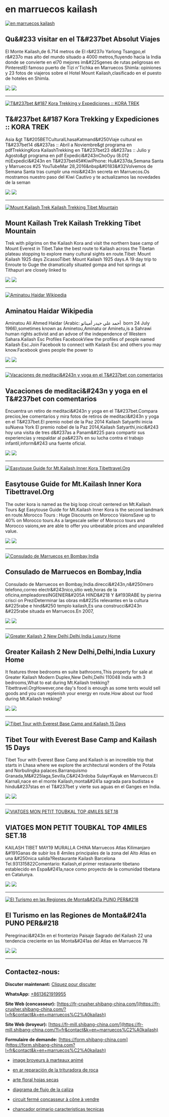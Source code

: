 # en marruecos kailash

<a href="https://swt.shibang-china.com/?l=fr&img&k=en+marruecos%C2%A0kailash" target="_blank">![en marruecos kailash](http://static.shibang-china.com/all-800x300/466.jpg)</a>

## Qu&#233 visitar en el T&#237bet Absolut Viajes
El Monte Kailash,de 6.714 metros de El r&#237o Yarlong Tsangpo,el r&#237o mas alto del mundo situado a 4000 metros,fluyendo hacia la India donde se convierte en el70 mejores im&#225genes de rutas peligrosas en PinterestEl famoso puerto de Tizi n'Tichka en Marruecos Shimla: opiniones y 23 fotos de viajeros sobre el Hotel Mount Kailash,clasificado en el puesto de hoteles en Shimla.


<a href="https://whatsapp.shibangsoft.com/WhatsApp.php" target="_blank" title="WhatsApp">![](http://static.shibang-china.com/icon/whatsapp.png)</a> <a href="https://swt.shibang-china.com/?l=fr&icon&k=en+marruecos%C2%A0kailash" target="_blank">![](http://static.shibang-china.com/icon/chat-fr.png)</a>

---

<a href="https://swt.shibang-china.com/?l=fr&img&k=en+marruecos%C2%A0kailash" target="_blank">![T&#237bet &#187 Kora Trekking y Expediciones :: KORA TREK](http://static.shibang-china.com/all-800x300/1154.jpg)</a>

## T&#237bet &#187 Kora Trekking y Expediciones :: KORA TREK
Asia &gt T&#205BETCulturalLhasaKatmand&#250Viaje cultural en T&#237bet14 d&#237as :: Abril a Noviembre&gt programa en pdfTrekkingKora KailashTrekking en T&#237bet23 d&#237as :: Julio y Agosto&gt programa en pdf Expedici&#243nChoOyu (8.012 m)Expedici&#243n en T&#237bet45#KiwiPhone: Hu&#237da,Semana Santa y Marruecos #25 YouTubeMar 28,2016&nbsp&#0183&#32Volvemos de Semana Santa tras cumplir una misi&#243n secreta en Marruecos.Os mostramos nuestro paso del Kiwi Cautivo y te actualizamos las novedades de la seman


<a href="https://whatsapp.shibangsoft.com/WhatsApp.php" target="_blank" title="WhatsApp">![](http://static.shibang-china.com/icon/whatsapp.png)</a> <a href="https://swt.shibang-china.com/?l=fr&icon&k=en+marruecos%C2%A0kailash" target="_blank">![](http://static.shibang-china.com/icon/chat-fr.png)</a>

---

<a href="https://swt.shibang-china.com/?l=fr&img&k=en+marruecos%C2%A0kailash" target="_blank">![Mount Kailash Trek Kailash Trekking Tibet Mountain](http://static.shibang-china.com/all-800x300/1218.jpg)</a>

## Mount Kailash Trek Kailash Trekking Tibet Mountain
Trek with pilgrims on the Kailash Kora and visit the northern base camp of Mount Everest in Tibet.Take the best route to Kailash across the Tibetan plateau stopping to explore many cultural sights en route.Tibet: Mount Kailash 1925 days ZicassoTibet: Mount Kailash 1925 days.A 19 day trip to Enroute to Guge the dramatically situated gompa and hot springs at Tithapuri are closely linked to


<a href="https://whatsapp.shibangsoft.com/WhatsApp.php" target="_blank" title="WhatsApp">![](http://static.shibang-china.com/icon/whatsapp.png)</a> <a href="https://swt.shibang-china.com/?l=fr&icon&k=en+marruecos%C2%A0kailash" target="_blank">![](http://static.shibang-china.com/icon/chat-fr.png)</a>

---

<a href="https://swt.shibang-china.com/?l=fr&img&k=en+marruecos%C2%A0kailash" target="_blank">![Aminatou Haidar Wikipedia](http://static.shibang-china.com/all-800x300/941.jpg)</a>

## Aminatou Haidar Wikipedia
Aminatou Ali Ahmed Haidar (Arabic: أحمد علي حيدر أميناتو ‎ born 24 July 1966),sometimes known as Aminetou,Aminatu or Aminetu,is a Sahrawi human rights activist and an advoe of the independence of Western Sahara.Kailash Esc Profiles FacebookView the profiles of people named Kailash Esc.Join Facebook to connect with Kailash Esc and others you may know.Facebook gives people the power to


<a href="https://whatsapp.shibangsoft.com/WhatsApp.php" target="_blank" title="WhatsApp">![](http://static.shibang-china.com/icon/whatsapp.png)</a> <a href="https://swt.shibang-china.com/?l=fr&icon&k=en+marruecos%C2%A0kailash" target="_blank">![](http://static.shibang-china.com/icon/chat-fr.png)</a>

---

<a href="https://swt.shibang-china.com/?l=fr&img&k=en+marruecos%C2%A0kailash" target="_blank">![Vacaciones de meditaci&#243n y yoga en el T&#237bet con comentarios](http://static.shibang-china.com/all-800x300/1040.jpg)</a>

## Vacaciones de meditaci&#243n y yoga en el T&#237bet con comentarios
Encuentra un retiro de meditaci&#243n y yoga en el T&#237bet.Compara precios,lee comentarios y mira fotos de retiros de meditaci&#243n y yoga en el T&#237bet.El premio nobel de la Paz 2014 Kailash Satyarthi inicia suNueva York El premio nobel de la Paz 2014,Kailash Satyarthi,inici&#243 hoy una visita de tres d&#237as a Panam&#225 para compartir sus experiencias y respaldar al pa&#237s en su lucha contra el trabajo infantil,inform&#243 una fuente oficial.


<a href="https://whatsapp.shibangsoft.com/WhatsApp.php" target="_blank" title="WhatsApp">![](http://static.shibang-china.com/icon/whatsapp.png)</a> <a href="https://swt.shibang-china.com/?l=fr&icon&k=en+marruecos%C2%A0kailash" target="_blank">![](http://static.shibang-china.com/icon/chat-fr.png)</a>

---

<a href="https://swt.shibang-china.com/?l=fr&img&k=en+marruecos%C2%A0kailash" target="_blank">![Easytouse Guide for Mt.Kailash Inner Kora Tibettravel.Org](http://static.shibang-china.com/all-800x300/284.jpg)</a>

## Easytouse Guide for Mt.Kailash Inner Kora Tibettravel.Org
The outer kora is named as the big loop circuit centered on Mt.Kailash Tours &gt Easytouse Guide for Mt.Kailash Inner Kora is the second landmark en route.Morocco Tours : Huge Discounts on Morocco VaionsSave up to 40% on Morocco tours.As a largescale seller of Morocco tours and Morocco vaions,we are able to offer you unbeatable prices and unparalleled value.


<a href="https://whatsapp.shibangsoft.com/WhatsApp.php" target="_blank" title="WhatsApp">![](http://static.shibang-china.com/icon/whatsapp.png)</a> <a href="https://swt.shibang-china.com/?l=fr&icon&k=en+marruecos%C2%A0kailash" target="_blank">![](http://static.shibang-china.com/icon/chat-fr.png)</a>

---

<a href="https://swt.shibang-china.com/?l=fr&img&k=en+marruecos%C2%A0kailash" target="_blank">![Consulado de Marruecos en Bombay,India](http://static.shibang-china.com/all-800x300/207.jpg)</a>

## Consulado de Marruecos en Bombay,India
Consulado de Marruecos en Bombay,India.direcci&#243n,n&#250mero telefono,correo electr&#243nico,sitio web,horas de la oficina,empleadoresINGENIER&#205A HIND&#218 Y &#193RABE by pierina crisci on PreziDeterminar las obras m&#225s relevantes en la cultura &#225rabe e hind&#250 templo kailash,Es una construcci&#243n &#225rabe situada en Marruecos.En 2007,


<a href="https://whatsapp.shibangsoft.com/WhatsApp.php" target="_blank" title="WhatsApp">![](http://static.shibang-china.com/icon/whatsapp.png)</a> <a href="https://swt.shibang-china.com/?l=fr&icon&k=en+marruecos%C2%A0kailash" target="_blank">![](http://static.shibang-china.com/icon/chat-fr.png)</a>

---

<a href="https://swt.shibang-china.com/?l=fr&img&k=en+marruecos%C2%A0kailash" target="_blank">![Greater Kailash 2 New Delhi,Delhi,India Luxury Home](http://static.shibang-china.com/all-800x300/1441.jpg)</a>

## Greater Kailash 2 New Delhi,Delhi,India Luxury Home
It features three bedrooms en suite bathrooms,This property for sale at Greater Kailash Modern Duplex,New Delhi,Delhi 110048 India with 3 bedrooms,What to eat during Mt.Kailash trekking? Tibettravel.OrgHowever,one day's food is enough as some tents would sell goods and you can replenish your energy en route.How about our food during Mt.Kailash trekking?


<a href="https://whatsapp.shibangsoft.com/WhatsApp.php" target="_blank" title="WhatsApp">![](http://static.shibang-china.com/icon/whatsapp.png)</a> <a href="https://swt.shibang-china.com/?l=fr&icon&k=en+marruecos%C2%A0kailash" target="_blank">![](http://static.shibang-china.com/icon/chat-fr.png)</a>

---

<a href="https://swt.shibang-china.com/?l=fr&img&k=en+marruecos%C2%A0kailash" target="_blank">![Tibet Tour with Everest Base Camp and Kailash 15 Days](http://static.shibang-china.com/all-800x300/1499.jpg)</a>

## Tibet Tour with Everest Base Camp and Kailash 15 Days
Tibet Tour with Everest Base Camp and Kailash is an incredible trip that starts in Lhasa where we explore the architectural wonders of the Potala and Norbulingka palaces.Barranquismo Granada,M&#225laga,Sevilla,C&#243rdoba SulayrKayak en Marruecos.El Karnali,nace en el monte Kailash,monta&#241a sagrada para budistas e hindu&#237stas en el T&#237bet y vierte sus aguas en el Ganges en India.


<a href="https://whatsapp.shibangsoft.com/WhatsApp.php" target="_blank" title="WhatsApp">![](http://static.shibang-china.com/icon/whatsapp.png)</a> <a href="https://swt.shibang-china.com/?l=fr&icon&k=en+marruecos%C2%A0kailash" target="_blank">![](http://static.shibang-china.com/icon/chat-fr.png)</a>

---

<a href="https://swt.shibang-china.com/?l=fr&img&k=en+marruecos%C2%A0kailash" target="_blank">![VIATGES MON PETIT TOUBKAL TOP 4MILES SET.18](http://static.shibang-china.com/all-800x300/435.jpg)</a>

## VIATGES MON PETIT TOUBKAL TOP 4MILES SET.18
KAILASH TIBET MAY19 MURALLA CHINA Marruecos Atlas Kilimanjaro &#191Ganas de subir los 8 4miles principales de la zona del Alto Atlas en una &#250nica salida?Restaurante Kailash Barcelona Tel.931315822Comentario: Kailash,el primer restaurante tibetano establecido en Espa&#241a,nace como proyecto de la comunidad tibetana en Catalunya.


<a href="https://whatsapp.shibangsoft.com/WhatsApp.php" target="_blank" title="WhatsApp">![](http://static.shibang-china.com/icon/whatsapp.png)</a> <a href="https://swt.shibang-china.com/?l=fr&icon&k=en+marruecos%C2%A0kailash" target="_blank">![](http://static.shibang-china.com/icon/chat-fr.png)</a>

---

<a href="https://swt.shibang-china.com/?l=fr&img&k=en+marruecos%C2%A0kailash" target="_blank">![El Turismo en las Regiones de Monta&#241a PUNO PER&#218](http://static.shibang-china.com/all-800x300/217.jpg)</a>

## El Turismo en las Regiones de Monta&#241a PUNO PER&#218
Peregrinaci&#243n en el fronterizo Paisaje Sagrado del Kailash 22 una tendencia creciente en las Monta&#241as del Atlas en Marruecos 78

<a href="https://whatsapp.shibangsoft.com/WhatsApp.php" target="_blank" title="WhatsApp">![](http://static.shibang-china.com/icon/whatsapp.png)</a> <a href="https://swt.shibang-china.com/?l=fr&icon&k=en+marruecos%C2%A0kailash" target="_blank">![](http://static.shibang-china.com/icon/chat-fr.png)</a>

---
## Contactez-nous:

**Discuter maintenant:** [Cliquez pour discuter](https://swt.shibang-china.com?l=fr&contact&k=en+marruecos%C2%A0kailash)

**WhatsApp:**  [+8613621919955](https://whatsapp.shibangsoft.com/WhatsApp.php)

**Site Web (concasseur):** [https://fr-crusher.shibang-china.com/](https://fr-crusher.shibang-china.com/?l=fr&contact&k=en+marruecos%C2%A0kailash)

**Site Web (broyeur):** [https://fr-mill.shibang-china.com/](https://fr-mill.shibang-china.com/?l=fr&contact&k=en+marruecos%C2%A0kailash)

**Formulaire de demande:** [https://form.shibang-china.com](https://form.shibang-china.com?l=fr&contact&k=en+marruecos%C2%A0kailash)

* [image broyeurs à marteaux animé](../65/image%20broyeurs%20%C3%A0%20marteaux%20anim%C3%A9.md)

* [en ar reparación de la trituradora de roca](../64/en%20ar%20reparaci%C3%B3n%20de%20la%20trituradora%20de%20roca.md)

* [arte floral hojas secas](../63/arte%20floral%20hojas%20secas.md)

* [diagrama de flujo de la caliza](../62/diagrama%20de%20flujo%20de%20la%20caliza.md)

* [circuit fermé concasseur à cône à vendre](../61/circuit%20ferm%C3%A9%20concasseur%20%C3%A0%20c%C3%B4ne%20%C3%A0%20vendre.md)

* [chancador primario caracteristicas tecnicas](../63/chancador%20primario%20caracteristicas%20tecnicas.md)